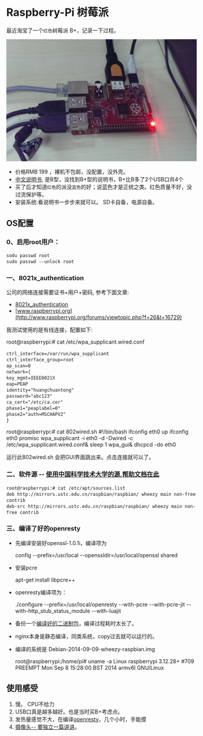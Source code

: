 Raspberry-Pi 树莓派
============

最近淘宝了一个`红色`树莓派 B+，记录一下过程。

![红色树莓派 B+](Pi.png)

- 价格RMB 199 ，裸机不包邮，没配置，没外壳。
- [中文说明书](Raspberry_Pi_B.pdf), 是B型，没找到B+型的说明书，B+比B多了2个USB口共4个
- 买了后才知道`红色`的派没`蓝色`的好；说蓝色才是正统之类。红色质量不好，没过流保护等。
- 安装系统:看说明书一步步来就可以。 SD卡自备，电源自备。


OS配置
-----
### 0、启用root用户：
    
	sodu passwd root
	sudo passwd --unlock root

### 一、8021x_authentication
公司的网络连接需要证书+用户+密码, 参考下面文章:  

- [8021x_authentication](http://www.nowiressecurity.com/articles/configure_8021x_authentication_in_linux.htm)
- [www.raspberrypi.org](http://www.raspberrypi.org/forums/viewtopic.php?f=26&t=16729)

我测试使用的是有线连接，配置如下:

root@raspberrypi:# cat /etc/wpa_supplicant.wired.conf 

    ctrl_interface=/var/run/wpa_supplicant
    ctrl_interface_group=root
    ap_scan=0
    network={
    key_mgmt=IEEE8021X
    eap=PEAP
    identity="huangchuantong"
    password="abc123"
    ca_cert="/etc/ca.cer"
    phase1="peaplabel=0"
    phase2="auth=MSCHAPV2"
    }
    
root@raspberrypi:# cat 802wired.sh 
    #!/bin/bash
    ifconfig eth0 up
    ifconfig eth0 promisc
    wpa_supplicant -i eth0 -d -Dwired -c /etc/wpa_supplicant.wired.conf&
    sleep 1
    wpa_gui&
    dhcpcd -do eth0
    
运行此802wired.sh 会把GUI界面跳出来。点击连接就可以了。

### 二、软件源 --  [使用中国科学技术大学的源,帮助文档在此](https://lug.ustc.edu.cn/wiki/mirrors/help/raspbian)

    root@raspberrypi:# cat /etc/apt/sources.list
    deb http://mirrors.ustc.edu.cn/raspbian/raspbian/ wheezy main non-free contrib
    deb-src http://mirrors.ustc.edu.cn/raspbian/raspbian/ wheezy main non-free contrib

### 三、编译了好的openresty

- 先编译安装好openssl-1.0.1i，编译项为

	config --prefix=/usr/local --openssldir=/usr/local/openssl shared

- 安装pcre

	apt-get install libpcre++

- openresty编译项为：

	./configure --prefix=/usr/local/openresty --with-pcre  --with-pcre-jit --with-http_stub_status_module --with-luajit

- 备份一个[编译好的二进制包](openresty-1.7.0.1.bin.tar.gz)，编译过程耗时太长了。
- nginx本身是静态编译，同类系统，copy过去就可以运行的。
- 编译的系统是 Debian-2014-09-09-wheezy-raspbian.img

	root@raspberrypi:/home/pi# uname -a
	Linux raspberrypi 3.12.28+ #709 PREEMPT Mon Sep 8 15:28:00 BST 2014 armv6l GNU/Linux
	

使用感受
-----
1. 慢。 CPU不给力
2. USB口真是越多越好。也是当时买B+考虑点。
3. 发热量感觉不大，在编译[openresty](http://openresty.org/)，几个小时，手能摸
4. [摄像头-- 要独立一篇讲讲](Pi-WebCamare.md)。
